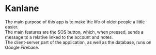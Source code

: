 # Kanlane
The main purpose of this app is to make the life of older people a little easier. <br>
The main features are the SOS button, which, when pressed, sends a message to a relative linked to the account and notes. <br>
The client-server part of the application, as well as the database, runs on Google Firebase.
